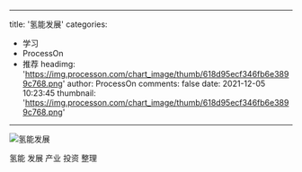 
---
title: '氢能发展'
categories: 
 - 学习
 - ProcessOn
 - 推荐
headimg: 'https://img.processon.com/chart_image/thumb/618d95ecf346fb6e3899c768.png'
author: ProcessOn
comments: false
date: 2021-12-05 10:23:45
thumbnail: 'https://img.processon.com/chart_image/thumb/618d95ecf346fb6e3899c768.png'
---

<div>   
<img class="thumb" alt="氢能发展" src="https://img.processon.com/chart_image/thumb/618d95ecf346fb6e3899c768.png" referrerpolicy="no-referrer">
<p>氢能 发展 产业 投资 整理</p>  
</div>
            